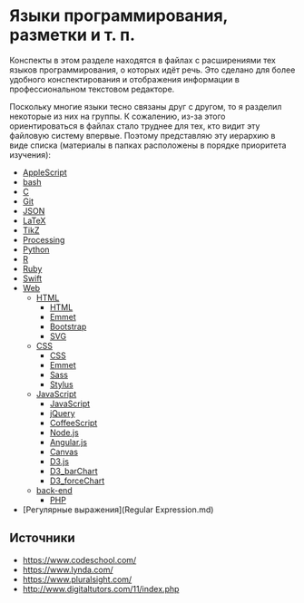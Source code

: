 # Языки программирования, разметки и т. п.

Конспекты в этом разделе находятся в файлах с расширениями тех языков программирования, о которых идёт речь.
Это сделано для более удобного конспектирования и отображения информации в профессиональном текстовом редакторе.

Поскольку многие языки тесно связаны друг с другом, то я разделил некоторые из них на группы.
К сожалению, из-за этого ориентироваться в файлах стало труднее для тех, кто видит эту файловую систему впервые.
Поэтому представляю эту иерархию в виде списка (материалы в папках расположены в порядке приоритета изучения):
- [AppleScript](AppleScript.scpt)
- [bash](bash.sh)
- [C](C.c)
- [Git](Git.sh)
- [JSON](JSON.json)
- [LaTeX](LaTeX.tex)
- [TikZ](TikZ.tikz)
- [Processing](Processing.pde)
- [Python](Python.py)
- [R](R.r)
- [Ruby](Ruby.rb)
- [Swift](Swift.swift)
- [Web](Web)
  - [HTML](Web/HTML)
    - [HTML](Web/HTML/HTML.html)
    - [Emmet](Web/HTML/Emmet.html)
    - [Bootstrap](Web/HTML/Bootstrap.html)
    - [SVG](Web/HTML/SVG.html)
  - [CSS](Web/CSS)
    - [CSS](Web/CSS/CSS.css)
    - [Emmet](Web/CSS/Emmet.css)
    - [Sass](Web/CSS/Sass.scss)
    - [Stylus](Web/CSS/Stylus.styl)
  - [JavaScript](Web/JavaScript)
    - [JavaScript](Web/JavaScript/JavaScript.js)
    - [jQuery](Web/JavaScript/jQuery.js)
    - [CoffeeScript](Web/JavaScript/CoffeeScript.coffee)
    - [Node.js](Web/JavaScript/Node.js)
    - [Angular.js](Web/JavaScript/AngularJS.html)
    - [Canvas](Web/JavaScript/Canvas.js)
    - [D3.js](Web/JavaScript/D3.js)
    - [D3_barChart](Web/JavaScript/D3_barChart.js)
    - [D3_forceChart](Web/JavaScript/D3_forceChart.js)
  - [back-end](Web/back-end)
    - [PHP](Web/back-end/PHP.php)
- [Регулярные выражения](Regular Expression.md)


## Источники
- https://www.codeschool.com/
- https://www.lynda.com/
- https://www.pluralsight.com/
- http://www.digitaltutors.com/11/index.php